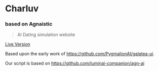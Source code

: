 # Charluv

### based on Agnaistic

> AI Dating simulation website

[Live Version](https://charluv.com)

Based upon the early work of https://github.com/PygmalionAI/galatea-ui.

Our script is based on https://github.com/luminai-companion/agn-ai
